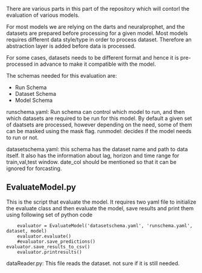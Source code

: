 There are various parts in this part of the repository which will contorl the evaluation of various models.

For most models we are relying on the darts and neuralprophet, and the datasets are prepared before processing for a given model. Most models requires different data style/type in order to process dataset.
Therefore an abstraction layer is added before data is processed. 

For some cases, datasets needs to be different format and hence it is pre-processed in advance to make it compatible with the model.

The schemas needed for this evaluation are:

- Run Schema
- Dataset Schema
- Model Schema


runschema.yaml: Run schema can control which model to run, and then which datasets are required to be run for this model. By default a given set of daatsets are processed, however depending on the need, some of them can be masked using the mask flag. runmodel: decides if the model needs to run or not. 


datasetschema.yaml: this schema has the dataset name and path to data itself. It also has the information about lag, horizon and time range for train,val,test window. date_col should be mentioned so that it can be ignored for forcasting. 

## EvaluateModel.py
This is the script that evaluate the model.
It requires two yaml file to initialize the evaluate class and then evaluate the model, save results and print them using following set of python code
```
    evaluator = EvaluateModel('datasetschema.yaml', 'runschema.yaml', dataset, model)
    evaluator.evaluate()
    #evaluator.save_predictions()                                                                                                                                                                                        evaluator.save_results_to_csv()
    evaluator.printresults()
```


dataReader.py: This file reads the dataset. not sure if it is still needed. 